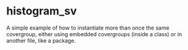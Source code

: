 # histogram_sv
A simple example of how to instantiate more than once the same covergroup, either using embedded covergroups (inside a class) or in another file, like a package.
